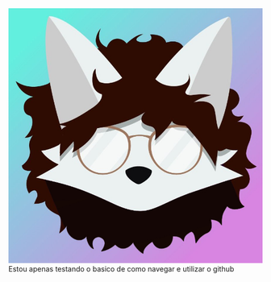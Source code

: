 <div align=center>
        <img src="./icone Celivul.jpg">
</div>
Estou apenas testando o basico de como navegar e utilizar o github